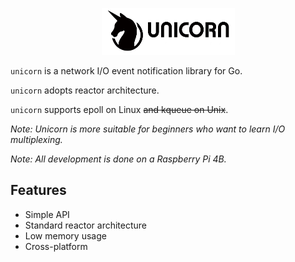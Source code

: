 <p align="center">
<img 
    src="logo.png" 
    width="213" height="75" border="0" alt="unicorn">
<br>
</p>

`unicorn` is a network I/O event notification library for Go.

`unicorn` adopts reactor architecture.

`unicorn` supports epoll on Linux ~~and kqueue on Unix~~.

*Note: Unicorn is more suitable for beginners who want to learn I/O multiplexing.*

*Note: All development is done on a Raspberry Pi 4B.*

## Features

- Simple API
- Standard reactor architecture
- Low memory usage
- Cross-platform
